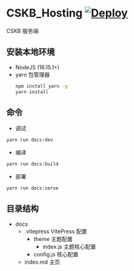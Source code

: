 # CSKB_Hosting [![Deploy](https://github.com/Corona-Studio/CSKB_Hosting/actions/workflows/deploy.yml/badge.svg)](https://github.com/Corona-Studio/CSKB_Hosting/actions/workflows/deploy.yml)

CSKB 服务端

## 安装本地环境

+ NodeJS (16.15.1+)
+ yarn 包管理器
  ```bash
  npm install yarn -g
  yarn install
  ```
## 命令
  
  + 调试

  ```bash
  yarn run docs:dev
  ```

  + 编译

  ```bash
  yarn run docs:build
  ```

  + 部署

  ```bash
  yarn run docs:serve
  ```
## 目录结构

  + docs
    + .vitepress VitePress 配置
      + theme 主题配置
        - index.js 主题核心配置
      - config.js 核心配置
    - index.md 主页
    
